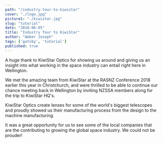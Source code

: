 ```yaml
---
path: "/industry-tour-to-kiwistar"
cover: "./logo.jpg"
picture1: "./kiwistar.jpg"
slug: "tutorial"
date: "2018-06-05"
title: "Industry Tour to KiwiStar"
author: "Amber Joseph"
tags: ['gatsby', 'tutorial']
published: true
---
```


A huge thank to KiwiStar Optics for showing us around and giving us an insight into what working in the space industry can entail right here in Wellington.

We met the amazing team from KiwiStar at the RASNZ Conference 2018 earlier this year in Christchurch, and were thrilled to be able to continue our chance meeting back in Wellington by inviting NZSSA members along for the trip to KiwiStar HQ's.

KiwiStar Optics create lenses for some of the world's biggest telescopes and proudly showed us their manufacturing process from the design to the machine manufacturing. 

It was a great opportunity for us to see some of the local companies that are the contributing to growing the global space industry. We could not be prouder!
